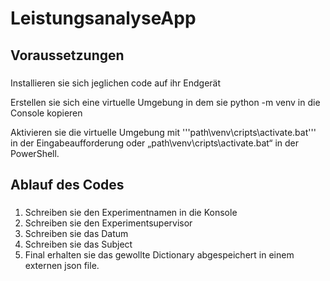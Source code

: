 # LeistungsanalyseApp
## Voraussetzungen
### 
Installieren sie sich jeglichen code auf ihr Endgerät

Erstellen sie sich eine virtuelle Umgebung in dem sie python -m venv in die Console kopieren

Aktivieren sie die virtuelle Umgebung mit '''path\\venv\cripts\activate.bat''' in der Eingabeaufforderung oder „path\venv\cripts\activate.bat“ in der PowerShell.
## Ablauf des Codes
###
1. Schreiben sie den Experimentnamen in die Konsole
2. Schreiben sie den Experimentsupervisor
3. Schreiben sie das Datum
4. Schreiben sie das Subject
5. Final erhalten sie das gewollte Dictionary abgespeichert in einem externen json file.
